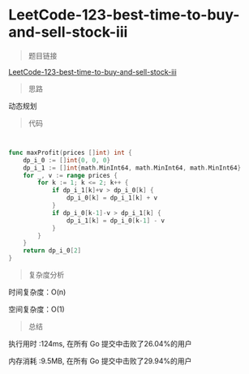 # LeetCode-123-best-time-to-buy-and-sell-stock-iii
>题目链接

[LeetCode-123-best-time-to-buy-and-sell-stock-iii](https://leetcode-cn.com/problems/best-time-to-buy-and-sell-stock-iii/)

>思路

动态规划

>代码

```go


func maxProfit(prices []int) int {
    dp_i_0 := []int{0, 0, 0}
    dp_i_1 := []int{math.MinInt64, math.MinInt64, math.MinInt64}
    for _, v := range prices {
        for k := 1; k <= 2; k++ {
            if dp_i_1[k]+v > dp_i_0[k] {
                dp_i_0[k] = dp_i_1[k] + v
            }
            if dp_i_0[k-1]-v > dp_i_1[k] {
                dp_i_1[k] = dp_i_0[k-1] - v
            }
        }
    }
    return dp_i_0[2]
}


```

>复杂度分析

时间复杂度：O(n)

空间复杂度：O(1)

>总结

执行用时 :124ms, 在所有 Go 提交中击败了26.04%的用户
 
内存消耗 :9.5MB, 在所有 Go 提交中击败了29.94%的用户
